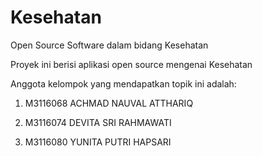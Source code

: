 # Kesehatan
Open Source Software dalam bidang Kesehatan

Proyek ini berisi aplikasi open source mengenai Kesehatan

Anggota kelompok yang mendapatkan topik ini adalah:

1. M3116068	ACHMAD NAUVAL ATTHARIQ 

2. M3116074	DEVITA SRI RAHMAWATI

3. M3116080	YUNITA PUTRI HAPSARI
